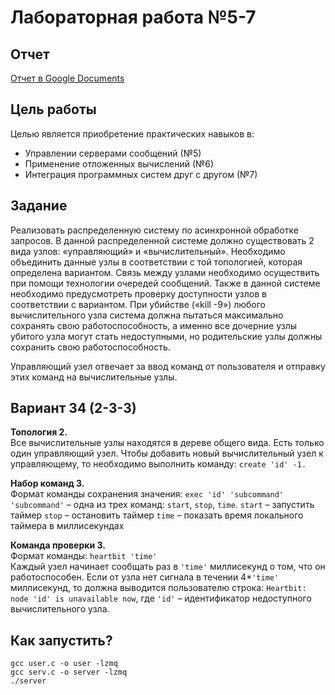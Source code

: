 # Лабораторная работа №5-7

## Отчет

[Отчет в Google Documents](https://docs.google.com/document/d/1enNuWIbzsV80wRqy7cNM3XP-qN5VswKk/edit)

## Цель работы

Целью является приобретение практических навыков в:
* Управлении серверами сообщений (№5)
* Применение отложенных вычислений (№6)
* Интеграция программных систем друг с другом (№7)

## Задание

Реализовать распределенную систему по асинхронной обработке запросов. В данной 
распределенной системе должно существовать 2 вида узлов: «управляющий» и 
«вычислительный». Необходимо объединить данные узлы в соответствии с той топологией, 
которая определена вариантом. Связь между узлами необходимо осуществить при помощи 
технологии очередей сообщений. Также в данной системе необходимо предусмотреть проверку 
доступности узлов в соответствии с вариантом. При убийстве («kill -9») любого вычислительного 
узла система должна пытаться максимально сохранять свою работоспособность, а именно все 
дочерние узлы убитого узла могут стать недоступными, но родительские узлы должны сохранить 
свою работоспособность.

Управляющий узел отвечает за ввод команд от пользователя и отправку этих команд на 
вычислительные узлы.

## Вариант 34 (2-3-3)

**Топология 2.** <br>
Все вычислительные узлы находятся в дереве общего вида. Есть только один управляющий узел. Чтобы 
добавить новый вычислительный узел к управляющему, то необходимо выполнить команду: 
`create 'id' -1.`

**Набор команд 3.**<br>
Формат команды сохранения значения: `exec 'id' 'subcommand'`<br>
`'subcommand'` – одна из трех команд: `start`, `stop`, `time`.
`start` – запустить таймер
`stop` – остановить таймер
`time` – показать время локального таймера в миллисекундах

**Команда проверки 3.**<br>
Формат команды: `heartbit 'time'`<br>
Каждый узел начинает сообщать раз в `'time'` миллисекунд о том, что он работоспособен. Если от узла нет сигнала в течении 4*`'time'` миллисекунд, то должна выводится пользователю строка: 
`Heartbit: node 'id' is unavailable now`, где `'id'` – идентификатор недоступного вычислительного узла.

## Как запустить?

```shell
gcc user.c -o user -lzmq
gcc serv.c -o server -lzmq
./server
```
